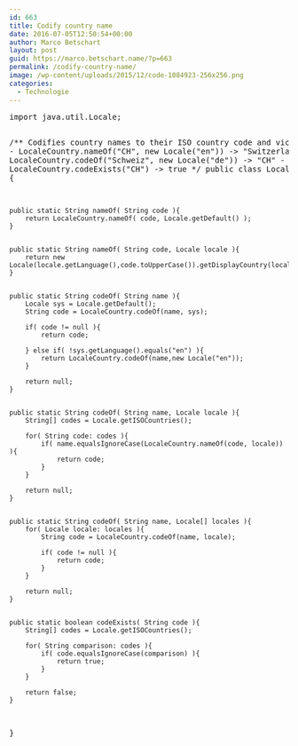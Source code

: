 ```yaml
---
id: 663
title: Codify country name
date: 2016-07-05T12:50:54+00:00
author: Marco Betschart
layout: post
guid: https://marco.betschart.name/?p=663
permalink: /codify-country-name/
image: /wp-content/uploads/2015/12/code-1084923-256x256.png
categories:
  - Technologie
---
```

<div class="snippetcpt-wrap" id="snippet-664" data-id="664" data-edit="http://dev.marco-betschart.local/wp-admin/post.php?post=664&action=edit" data-copy="/wp-admin/export.php?type=jekyll&#038;snippet=b31d996337&#038;id=664" data-fullscreen="http://dev.marco-betschart.local/code-snippets/codify-country-name/?full-screen=1">
  <pre class="prettyprint linenums lang-java" title="Codify country name">import java.util.Locale;

/**
Codifies country names to their ISO country code and vice versa:
    - LocaleCountry.nameOf("CH", new Locale("en")) -&gt; "Switzerland"
    - LocaleCountry.codeOf("Schweiz", new Locale("de")) -&gt; "CH"
    - LocaleCountry.codeExists("CH") -&gt; true
*/
public class LocaleCountry {
    
    public static String nameOf( String code ){
        return LocaleCountry.nameOf( code, Locale.getDefault() );
    }


    public static String nameOf( String code, Locale locale ){
        return new Locale(locale.getLanguage(),code.toUpperCase()).getDisplayCountry(locale);
    }
    
    
    public static String codeOf( String name ){
        Locale sys = Locale.getDefault();
        String code = LocaleCountry.codeOf(name, sys);
        
        if( code != null ){
            return code;
            
        } else if( !sys.getLanguage().equals("en") ){
            return LocaleCountry.codeOf(name,new Locale("en"));
        }
        
        return null;
    }
    
    
    public static String codeOf( String name, Locale locale ){
        String[] codes = Locale.getISOCountries();
        
        for( String code: codes ){
            if( name.equalsIgnoreCase(LocaleCountry.nameOf(code, locale)) ){
                return code;
            }
        }
        
        return null;
    }
    
    
    public static String codeOf( String name, Locale[] locales ){
        for( Locale locale: locales ){
            String code = LocaleCountry.codeOf(name, locale);
            
            if( code != null ){
                return code;
            }
        }
        
        return null;
    }
    
    
    public static boolean codeExists( String code ){
        String[] codes = Locale.getISOCountries();
        
        for( String comparison: codes ){
            if( code.equalsIgnoreCase(comparison) ){
                return true;
            }
        }
        
        return false;
    }
}</pre>
</div>